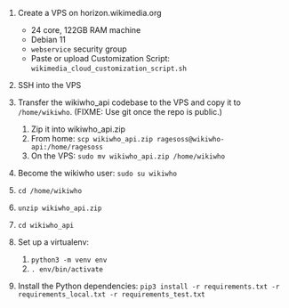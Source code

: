 1. Create a VPS on horizon.wikimedia.org
   * 24 core, 122GB RAM machine
   * Debian 11
   * `webservice` security group
   * Paste or upload Customization Script: `wikimedia_cloud_customization_script.sh`

2. SSH into the VPS
3. Transfer the wikiwho_api codebase to the VPS and copy it to `/home/wikiwho`. (FIXME: Use git once the repo is public.)
   1. Zip it into wikiwho_api.zip
   2. From home: `scp wikiwho_api.zip ragesoss@wikiwho-api:/home/ragesoss`
   3. On the VPS: `sudo mv wikiwho_api.zip /home/wikiwho`

4. Become the wikiwho user: `sudo su wikiwho`
5. `cd /home/wikiwho`
6. `unzip wikiwho_api.zip`
7. `cd wikiwho_api`
8. Set up a virtualenv:
   1. `python3 -m venv env`
   2. `. env/bin/activate`
9. Install the Python dependencies: `pip3 install -r requirements.txt -r requirements_local.txt -r requirements_test.txt`
